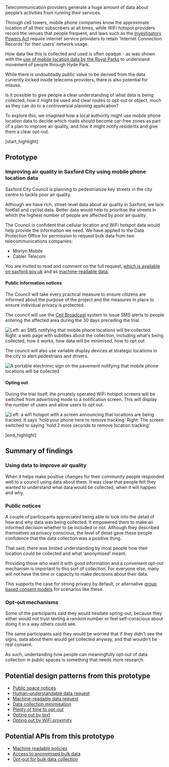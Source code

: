 Telecommunication providers generate a huge amount of data about people&rsquo;s activities from running their services.

Through cell towers, mobile phone companies know the approximate location of all their subscribers at all times, while WiFi hotspot providers record the venues that people frequent, and laws such as the [Investigatory Powers Act](http://www.legislation.gov.uk/ukpga/2016/25/contents/enacted) require internet service providers to retain &lsquo;Internet Connection Records&rsquo; for their users&rsquo; network usage.

How data like this is collected and used is often opaque - as was shown with the [use of mobile location data by the Royal Parks](https://www.theguardian.com/world/2015/dec/25/hyde-park-visitors-tracked-mobile-phone-data-ee) to understand movement of people through Hyde Park.

While there is undoubtedly public value to be derived from the data currently locked inside telecoms providers, there is also potential for misuse.

Is it possible to give people a clear understanding of what data is being collected, how it might be used and clear routes to opt-out or object, much as they can do to a controversial planning application?

To explore this, we imagined how a local authority might use mobile phone location data to decide which roads should become car-free zones as part of a plan to improve air quality, and how it might notify residents and give them a clear opt-out.


[start_highlight]

## Prototype
### Improving air quality in Saxford City using mobile phone location data

Saxford City Council is planning to pedestrianize key streets in the city centre to tackle poor air quality.

Although we have rich, street-level data about air quality in Saxford, we lack footfall and cyclist data. Better data would help to prioritise the streets in which the highest number of people are affected by poor air quality.

The Council is confident that cellular location and WiFi hotspot data would help provide the information we need. We have applied to the Data Protection Office for permission to request bulk data from two telecommunications companies:

 * Morlyn Mobile
 * Cabler Telecom 


You are invited to read and comment on the full request, [which is available on saxford.gov.uk](https://gist.github.com/paulfurley/21ac195a66803588a27870f634dfef02#file-collection_request-md) and as [machine-readable data.](https://gist.githubusercontent.com/paulfurley/21ac195a66803588a27870f634dfef02/raw/75910d4dd41091f1fd7e49636169c0e09957b76c/collection_request.json)

#### Public information notices

The Council will take every practical measure to ensure citizens are informed about the purpose of the project and the measures in place to ensure individual privacy is protected.

The council will use the [Cell Broadcast](https://en.wikipedia.org/wiki/Cell_Broadcast) system to issue SMS alerts to people entering the affected area during the 30 days preceding the trial.

![Left: an SMS notifying that mobile phone locations will be collected. Right: a web page with subtitles about the collection, including what's being collected, how it works, how data will be minimised, how to opt out](http://s3-eu-west-1.amazonaws.com/projectsbyif.com/longform/openapis.projectsbyif.com/Saxford-council_prototype-v1.jpg)

The council will also use variable display devices at strategic locations in the city to alert pedestrians and drivers.

![A portable electronic sign on the pavement notifying that mobile phone locations will be collected](http://s3-eu-west-1.amazonaws.com/projectsbyif.com/longform/openapis.projectsbyif.com/variable-message-signs_v2.gif)

#### Opting out

During the trial itself, the privately operated WiFi hotspot screens will be switched from advertising mode to a notification screen. This will display the number of users and allow users to opt out.

![Left: a wifi hotspot with a screen announcing that locations are being tracked. It says 'hold your phone here to remove tracking' Right: The screen switched to saying 'hold 2 more seconds to remove location tracking'](https://s3-eu-west-1.amazonaws.com/projectsbyif.com/longform/openapis.projectsbyif.com/data-for-research-campaigns-4.png)

[end_highlight]

## Summary of findings

### Using data to improve air quality

When it helps make positive changes for their community people responded well to a council using data about them. It was clear that people felt they wanted to understand what data would be collected, when it will happen and why. 

### Public notices

A couple of participants appreciated being able to look into the detail of how and why data was being collected. It empowered them to make an informed decision whether to be included or not. Although they described themselves as privacy conscious, the level of detail gave these people confidence that the data collection was a positive thing.

That said, there was limited understanding by most people how their location could be collected and what &lsquo;anonymised&rsquo; meant.

Providing those who want it with good information and a convenient opt-out mechanism is important to this sort of collection. For everyone else, many will not have the time or capacity to make decisions about their data.

This supports the case for strong privacy by default, or alternative [group based consent models](https://www.connectedhealthcities.org/get-involved/citizens-juries/) for scenarios like these.

### Opt-out mechanisms

Some of the participants said they would hesitate opting-out, because they either would not trust texting a random number or feel self-conscious about doing it in a way others could see.

The same participants said they would be worried that if they didn't see the signs, data about them would get collected anyway, and that wouldn't be real consent.

As such, undertanding how people can meaningfully opt-out of data collection in public spaces is something that needs more research.

## Potential design patterns from this prototype

* [Public space notices](/appendix-potential-design-patterns-for-open-apis-in-the-utilities-sector#publicspacenotices)
* [Human-understandable data request](/appendix-potential-design-patterns-for-open-apis-in-the-utilities-sector#humanunderstandabledatarequest)
* [Machine-readable data request](/appendix-potential-design-patterns-for-open-apis-in-the-utilities-sector#machinereadabledatarequest)
* [Data collection minimisation](/appendix-potential-design-patterns-for-open-apis-in-the-utilities-sector#datacollectionminimisation)
* [Plenty of time to opt-out](/appendix-potential-design-patterns-for-open-apis-in-the-utilities-sector#plentyoftimetooptout)
* [Opting out by text](/appendix-potential-design-patterns-for-open-apis-in-the-utilities-sector#optingoutbytext)
* [Opting out by WiFi proximity](/appendix-potential-design-patterns-for-open-apis-in-the-utilities-sector#optingoutbywifiproximity)

## Potential APIs from this prototype

* [Machine readable policies](/appendix-potential-open-apis-for-the-telecoms-sector#machinereadablepolicies)
* [Access to anonymised bulk data](/appendix-potential-open-apis-for-the-telecoms-sector#accesstoanonymisedbulkdata)
* [Opt-out for bulk data collection](/appendix-potential-open-apis-for-the-telecoms-sector#optoutforbulkdatacollection)

